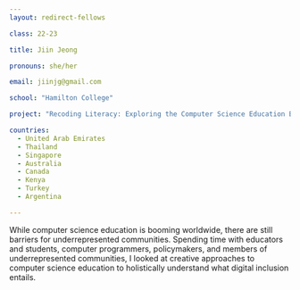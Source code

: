 ```yaml
---
layout: redirect-fellows

class: 22-23

title: Jiin Jeong

pronouns: she/her

email: jiinjg@gmail.com

school: "Hamilton College"

project: "Recoding Literacy: Exploring the Computer Science Education Boom"

countries:
  - United Arab Emirates
  - Thailand
  - Singapore
  - Australia
  - Canada
  - Kenya
  - Turkey
  - Argentina

---
```


While computer science education is booming worldwide, there are still barriers for underrepresented communities. Spending time with educators and students, computer programmers, policymakers, and members of underrepresented communities, I looked at creative approaches to computer science education to holistically understand what digital inclusion entails.